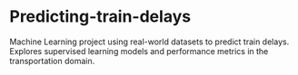 # Predicting-train-delays
Machine Learning project using real-world datasets to predict train delays. Explores supervised learning models and performance metrics in the transportation domain.
